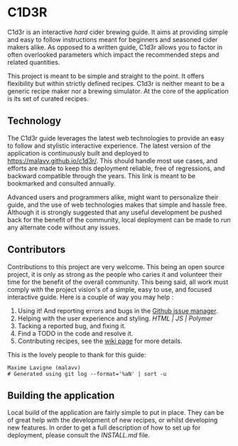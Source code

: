 # C1D3R
C1d3r is an interactive *hard* cider brewing guide. It aims at providing simple and easy to follow instructions meant for beginners and seasoned cider makers alike. As opposed to a written guide, C1d3r allows you to factor in often overlooked parameters which impact the recommended steps and related quantities.

This project is meant to be simple and straight to the point. It offers flexibility but within strictly defined recipes. C1d3r is neither meant to be a generic recipe maker nor a brewing simulator. At the core of the application is its set of curated recipes.

## Technology

The C1d3r guide leverages the latest web technologies to provide an easy to follow and stylistic interactive experience. The latest version of the application is continuously built and deployed to https://malavv.github.io/c1d3r/. This should handle most use cases, and efforts are made to keep this deployment reliable, free of regressions, and backward compatible through the years. This link is meant to be bookmarked and consulted annually.

Advanced users and programmers alike, might want to personalize their guide, and the use of web technologies makes that simple and hassle free. Although it is strongly suggested that any useful development be pushed back for the benefit of the community, local deployment can be made to run any alternate code without any issues.

## Contributors
Contributions to this project are very welcome. This being an open source project, it is only as strong as the people who caries it and volunteer their time for the benefit of the overall community. This being said, all work must comply with the project vision's of a simple, easy to use, and focused interactive guide. Here is a couple of way you may help :

1. Using it! And reporting errors and bugs in the [Github issue manager](https://github.com/malavv/c1d3r/issues).
1. Helping with the user experience and styling. *HTML | JS | Polymer*
1. Tacking a reported bug, and fixing it.
1. Find a TODO in the code and resolve it.
1. Contributing recipes, see the [wiki page](https://github.com/malavv/c1d3r/wiki/Contributing-Recipes) for more details.

This is the lovely people to thank for this guide:
```
Maxime Lavigne (malavv)
# Generated using git log --format='%aN' | sort -u
```
## Building the application

Local build of the application are fairly simple to put in place. They can be of great help with the development of new recipes, or whilst developing new features. In order to get a full description of how to set up for deployment, please consult the *INSTALL.md* file.

